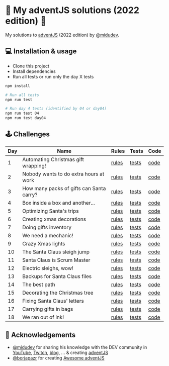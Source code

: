 # 🎅 My adventJS solutions (2022 edition) 🎄

My solutions to [adventJS](https://adventjs.dev/) (2022 edition) by [@midudev](https://twitter.com/midudev).

## 💻️ Installation & usage

- Clone this project
- Install dependencies
- Run all tests or run only the day X tests

```bash
npm install

# Run all tests
npm run test

# Run day 4 tests (identified by 04 or day04)
npm run test 04
npm run test day04
```

## 🕹️ Challenges

| Day | Name                                     | Rules                                            | Tests                              | Code                         |
| --- | ---------------------------------------- | ------------------------------------------------ | ---------------------------------- | ---------------------------- |
| 1   | Automating Christmas gift wrapping!      | [rules](https://adventjs.dev/challenges/2022/1)  | [tests](./src/day01/index.test.js) | [code](./src/day01/index.js) |
| 2   | Nobody wants to do extra hours at work   | [rules](https://adventjs.dev/challenges/2022/2)  | [tests](./src/day02/index.test.js) | [code](./src/day02/index.js) |
| 3   | How many packs of gifts can Santa carry? | [rules](https://adventjs.dev/challenges/2022/3)  | [tests](./src/day03/index.test.js) | [code](./src/day03/index.js) |
| 4   | Box inside a box and another...          | [rules](https://adventjs.dev/challenges/2022/4)  | [tests](./src/day04/index.test.js) | [code](./src/day04/index.js) |
| 5   | Optimizing Santa's trips                 | [rules](https://adventjs.dev/challenges/2022/5)  | [tests](./src/day05/index.test.js) | [code](./src/day05/index.js) |
| 6   | Creating xmas decorations                | [rules](https://adventjs.dev/challenges/2022/6)  | [tests](./src/day06/index.test.js) | [code](./src/day06/index.js) |
| 7   | Doing gifts inventory                    | [rules](https://adventjs.dev/challenges/2022/7)  | [tests](./src/day07/index.test.js) | [code](./src/day07/index.js) |
| 8   | We need a mechanic!                      | [rules](https://adventjs.dev/challenges/2022/8)  | [tests](./src/day08/index.test.js) | [code](./src/day08/index.js) |
| 9   | Crazy Xmas lights                        | [rules](https://adventjs.dev/challenges/2022/9)  | [tests](./src/day09/index.test.js) | [code](./src/day09/index.js) |
| 10  | The Santa Claus sleigh jump              | [rules](https://adventjs.dev/challenges/2022/10) | [tests](./src/day10/index.test.js) | [code](./src/day10/index.js) |
| 11  | Santa Claus is Scrum Master              | [rules](https://adventjs.dev/challenges/2022/11) | [tests](./src/day11/index.test.js) | [code](./src/day11/index.js) |
| 12  | Electric sleighs, wow!                   | [rules](https://adventjs.dev/challenges/2022/12) | [tests](./src/day12/index.test.js) | [code](./src/day12/index.js) |
| 13  | Backups for Santa Claus files            | [rules](https://adventjs.dev/challenges/2022/13) | [tests](./src/day13/index.test.js) | [code](./src/day13/index.js) |
| 14  | The best path                            | [rules](https://adventjs.dev/challenges/2022/14) | [tests](./src/day14/index.test.js) | [code](./src/day14/index.js) |
| 15  | Decorating the Christmas tree            | [rules](https://adventjs.dev/challenges/2022/15) | [tests](./src/day15/index.test.js) | [code](./src/day15/index.js) |
| 16  | Fixing Santa Claus' letters              | [rules](https://adventjs.dev/challenges/2022/16) | [tests](./src/day16/index.test.js) | [code](./src/day16/index.js) |
| 17  | Carrying gifts in bags                   | [rules](https://adventjs.dev/challenges/2022/17) | [tests](./src/day17/index.test.js) | [code](./src/day17/index.js) |
| 18  | We ran out of ink!                       | [rules](https://adventjs.dev/challenges/2022/18) | [tests](./src/day18/index.test.js) | [code](./src/day18/index.js) |

## 💖 Acknowledgements

- [@midudev](https://twitter.com/midudev) for sharing his knowledge with the DEV community in [YouTube](https://midu.tube/), [Twitch](https://midu.live/), [blog](https://midu.dev/), ... & creating [adventJS](https://adventjs.dev/)
- [@borjapazr](https://twitter.com/borjapazr) for creating [Awesome adventJS](https://github.com/borjapazr/awesome-adventjs)
